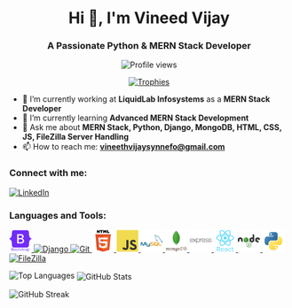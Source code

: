 <h1 align="center">Hi 👋, I'm Vineed Vijay</h1>
<h3 align="center">A Passionate Python & MERN Stack Developer</h3>

<p align="center">
  <img src="https://komarev.com/ghpvc/?username=vineethvijaych&label=Profile%20views&color=0e75b6&style=flat" alt="Profile views" />
</p>

<p align="center">
  <a href="https://github.com/ryo-ma/github-profile-trophy">
    <img src="https://github-profile-trophy.vercel.app/?username=vineethvijaych&theme=algolia&no-frame=true&row=1&column=7" alt="Trophies" />
  </a>
</p>

- 🔭 I’m currently working at **LiquidLab Infosystems** as a **MERN Stack Developer**
- 🌱 I’m currently learning **Advanced MERN Stack Development**
- 💬 Ask me about **MERN Stack, Python, Django, MongoDB, HTML, CSS, JS, FileZilla Server Handling**
- 📫 How to reach me: **vineethvijaysynnefo@gmail.com**

<h3 align="left">Connect with me:</h3>
<p align="left">
  <a href="https://www.linkedin.com/in/vineeth-vijay" target="_blank">
    <img src="https://img.shields.io/badge/-LinkedIn-%230077B5?style=for-the-badge&logo=linkedin&logoColor=white" alt="LinkedIn" />
  </a>
</p>

<h3 align="left">Languages and Tools:</h3>
<p align="left">
  <a href="https://getbootstrap.com" target="_blank">
    <img src="https://raw.githubusercontent.com/devicons/devicon/master/icons/bootstrap/bootstrap-plain-wordmark.svg" alt="Bootstrap" width="40" height="40" />
  </a>
  <a href="https://www.djangoproject.com/" target="_blank">
    <img src="https://cdn.worldvectorlogo.com/logos/django.svg" alt="Django" width="40" height="40" />
  </a>
  <a href="https://git-scm.com/" target="_blank">
    <img src="https://www.vectorlogo.zone/logos/git-scm/git-scm-icon.svg" alt="Git" width="40" height="40" />
  </a>
  <a href="https://www.w3.org/html/" target="_blank">
    <img src="https://raw.githubusercontent.com/devicons/devicon/master/icons/html5/html5-original-wordmark.svg" alt="HTML5" width="40" height="40" />
  </a>
  <a href="https://developer.mozilla.org/en-US/docs/Web/JavaScript" target="_blank">
    <img src="https://raw.githubusercontent.com/devicons/devicon/master/icons/javascript/javascript-original.svg" alt="JavaScript" width="40" height="40" />
  </a>
  <a href="https://www.mysql.com/" target="_blank">
    <img src="https://raw.githubusercontent.com/devicons/devicon/master/icons/mysql/mysql-original-wordmark.svg" alt="MySQL" width="40" height="40" />
  </a>
  <a href="https://www.mongodb.com/" target="_blank">
    <img src="https://raw.githubusercontent.com/devicons/devicon/master/icons/mongodb/mongodb-original-wordmark.svg" alt="MongoDB" width="40" height="40" />
  </a>
  <a href="https://expressjs.com/" target="_blank">
    <img src="https://raw.githubusercontent.com/devicons/devicon/master/icons/express/express-original-wordmark.svg" alt="Express" width="40" height="40" />
  </a>
  <a href="https://reactjs.org/" target="_blank">
    <img src="https://raw.githubusercontent.com/devicons/devicon/master/icons/react/react-original-wordmark.svg" alt="React" width="40" height="40" />
  </a>
  <a href="https://nodejs.org/" target="_blank">
    <img src="https://raw.githubusercontent.com/devicons/devicon/master/icons/nodejs/nodejs-original-wordmark.svg" alt="Node.js" width="40" height="40" />
  </a>
  <a href="https://www.python.org" target="_blank">
    <img src="https://raw.githubusercontent.com/devicons/devicon/master/icons/python/python-original.svg" alt="Python" width="40" height="40" />
  </a>
  <a href="https://filezilla-project.org/" target="_blank">
    <img src="https://cdn.worldvectorlogo.com/logos/filezilla.svg" alt="FileZilla" width="40" height="40" />
  </a>
</p>

<p><img align="left" src="https://github-readme-stats.vercel.app/api/top-langs?username=vineethvijaych&show_icons=true&locale=en&layout=compact&theme=algolia" alt="Top Languages" /></p>

<p>&nbsp;<img align="center" src="https://github-readme-stats.vercel.app/api?username=vineethvijaych&show_icons=true&locale=en&theme=algolia" alt="GitHub Stats" /></p>

<p><img align="center" src="https://github-readme-streak-stats.herokuapp.com/?user=vineethvijaych&theme=algolia" alt="GitHub Streak" /></p>
